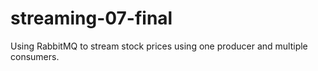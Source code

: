 # streaming-07-final
Using RabbitMQ to stream stock prices using one producer and multiple consumers.
